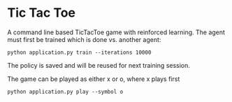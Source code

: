 # Tic Tac Toe
A command line based TicTacToe game with reinforced learning. 
The agent must first be trained which is done vs. another agent:

    python application.py train --iterations 10000
The policy is saved and will be reused for next training session. 

The game can be played as either x or o, where x plays first

    python application.py play --symbol o
    